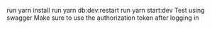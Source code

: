 run yarn install
run yarn db:dev:restart
run yarn start:dev
Test using swagger
Make sure to use the authorization token after logging in
